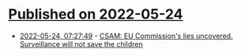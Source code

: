 # [Published on 2022-05-24](index.md)

* [2022-05-24, 07:27:49](https://news.ycombinator.com/item?id=31489076) - [CSAM: EU Commission's lies uncovered. Surveillance will not save the children](https://tutanota.com/blog/posts/eu-csam-scanning/)
